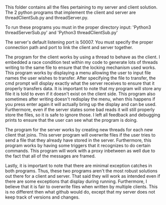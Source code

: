 This folder contains all the files pertaining to my server and client solution. 
The 2 python programs that implement the client and server are threadClientSub.py and threadServer.py. 

To run these programs you must in the proper directory input: 
    'Python3 threadServerSub.py' 
and 
    'Python3 threadClientSub.py'

The server's default listening port is 50007. You must specify the proper connection path and port to link the client and 
server together. 


The program for the client works by using a thread to behave as the client. I embedded a race condition test within my code to
generate lots of threads writing to the same file to ensure that the locking mechanism used works. This program works by 
displaying a menu allowing the user to input file names the user wishes to transfer. After specifying the file to transfer, the 
cmd prompt will display exactly what the server receives to ensure that it properly transfers data. It is important to note that 
my program will store any file it is told to even if it doesn't exist on the client side. This program also sometimes after writing 
doesn't redisplay the menu, when this happens if you press enter again it will actually bring up the display and can be used. Furthermore, 
even if the server states some bad reads it will still properly store the files, so it is safe to ignore those. I left 
all feedback and debugging prints to ensure that the user can see what the program is doing. 

The program for the server works by creating new threads for each new client that joins. This server program will overwrite files 
if the user tries to send a file that they already have stored in the server. Furthermore, this program works by having some triggers that 
it recognizes to do certain commands. This program will work with a proxy inbetween as well due to the fact that all of the messages are 
framed.

Lastly, it is important to note that there are minimal exception catches in both programs. Thus, these two programs aren't the most robust
solutions out there for a client and server. That said they will work as intended even if there are some exceptions that display during 
running. Furthermore, I believe that it is fair to overwrite files when written by multiple clients. This is no different then what 
github would do, except that my server does not keep track of versions and changes. 

